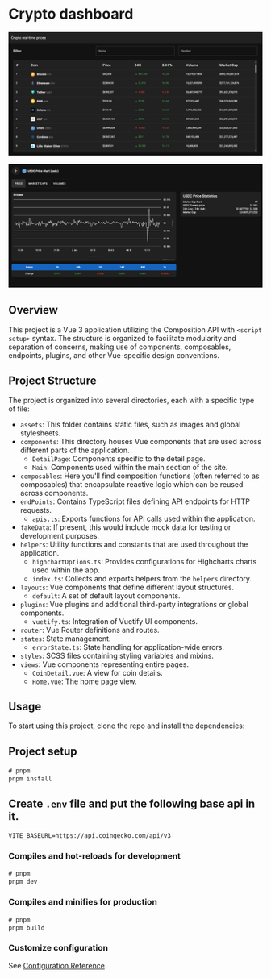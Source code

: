 # Crypto dashboard

![Alt text](image.png)


![Alt text](image-1.png)
## Overview
This project is a Vue 3 application utilizing the Composition API with `<script setup>` syntax. The structure is organized to facilitate modularity and separation of concerns, making use of components, composables, endpoints, plugins, and other Vue-specific design conventions.

## Project Structure

The project is organized into several directories, each with a specific type of file:
- `assets`: This folder contains static files, such as images and global stylesheets.
- `components`: This directory houses Vue components that are used across different parts of the application.
  - `DetailPage`: Components specific to the detail page.
  - `Main`: Components used within the main section of the site.
- `composables`: Here you'll find composition functions (often referred to as composables) that encapsulate reactive logic which can be reused across components.
- `endPoints`: Contains TypeScript files defining API endpoints for HTTP requests.
  - `apis.ts`: Exports functions for API calls used within the application.
- `fakeData`: If present, this would include mock data for testing or development purposes.
- `helpers`: Utility functions and constants that are used throughout the application.
  - `highchartOptions.ts`: Provides configurations for Highcharts charts used within the app.
  - `index.ts`: Collects and exports helpers from the `helpers` directory.
- `layouts`: Vue components that define different layout structures.
  - `default`: A set of default layout components.
- `plugins`: Vue plugins and additional third-party integrations or global components.
  - `vuetify.ts`: Integration of Vuetify UI components.
- `router`: Vue Router definitions and routes.
- `states`: State management.
  - `errorState.ts`: State handling for application-wide errors.
- `styles`: SCSS files containing styling variables and mixins.
- `views`: Vue components representing entire pages.
  - `CoinDetail.vue`: A view for coin details.
  - `Home.vue`: The home page view.

## Usage

To start using this project, clone the repo and install the dependencies:

## Project setup

```
# pnpm
pnpm install
```

## Create `.env` file and put the following base api in it.

```
VITE_BASEURL=https://api.coingecko.com/api/v3
```

### Compiles and hot-reloads for development

```
# pnpm
pnpm dev
```

### Compiles and minifies for production

```
# pnpm
pnpm build
```

### Customize configuration

See [Configuration Reference](https://vitejs.dev/config/).
